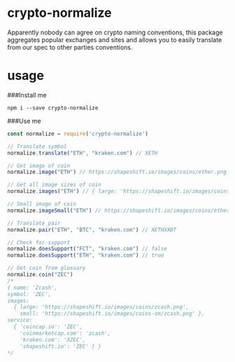 # crypto-normalize
Apparently nobody can agree on crypto naming conventions, this package aggregates popular exchanges and sites and allows you to easily translate from our spec to other parties conventions.


# usage 
###Install me
```
npm i --save crypto-normalize
```

###Use me
```js
const normalize = require('crypto-normalize')

// Translate symbol
normalize.translate("ETH", "kraken.com") // XETH

// Get image of coin
normalize.image("ETH") // https://shapeshift.io/images/coins/ether.png

// Get all image sizes of coin
normalize.images("ETH") // { large: 'https://shapeshift.io/images/coins/ether.png', small: 'https://shapeshift.io/images/coins-sm/ether.png' }

// Small image of coin
normalize.imageSmall("ETH") // https://shapeshift.io/images/coins/ether.png

// Translate pair
normalize.pair("ETH", "BTC", "kraken.com") // XETHXXBT

// Check for support
normalize.doesSupport("FCT", "kraken.com") // false
normalize.doesSupport("ETH", "kraken.com") // true

// Get coin from glossary
normalize.coin("ZEC")
/*
{ name: 'Zcash',
symbol: 'ZEC',
images:
  { large: 'https://shapeshift.io/images/coins/zcash.png',
    small: 'https://shapeshift.io/images/coins-sm/zcash.png' },
service:
  { 'coincap.io': 'ZEC',
    'coinmarketcap.com': 'zcash',
    'kraken.com': 'XZEC',
    'shapeshift.io': 'ZEC' } }
*/
```
